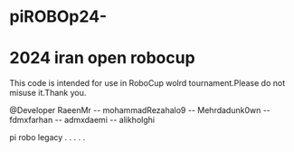 # piROBOp24-
# 2024 iran open robocup

This code is intended for use in RoboCup wolrd tournament.Please do not misuse it.Thank you.

@Developer RaeenMr -- mohammadRezahalo9 -- Mehrdadunk0wn -- fdmxfarhan -- admxdaemi -- alikholghi

pi robo legacy . . . . .

